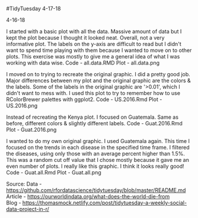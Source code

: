 #TidyTuesday 4-17-18

4-16-18

I started with a basic plot with all the data. Massive amount of data but I kept the plot because I thought it looked neat. Overall, not a very informative plot. The labels on the y-axis are difficult to read but I didn't want to spend time playing with them because I wanted to move on to other plots. This exercise was mostly to give me a general idea of what I was working with data wise. Code - all.data.RMD Plot - all.data.png

I moved on to trying to recreate the original graphic. I did a pretty good job. Major differences between my plot and the original graphic are the colors & the labels. Some of the labels in the original graphic are '>0.01', which I didn't want to mess with. I used this plot to try to remember how to use RColorBrewer palettes with ggplot2. Code - US.2016.Rmd Plot - US.2016.png

Instead of recreating the Kenya plot. I focused on Guatemala. Same as before, different colors & slightly different labels. Code - Guat.2016.Rmd Plot - Guat.2016.png

I wanted to do my own original graphic. I used Guatemala again. This time I focused on the trends in each disease in the specified time frame. I filtered the diseases, using only those with an average percent higher than 1.5%. This was a random cut off value that I chose mostly because it gave me an even number of plots. I really like this graphic. I think it looks really good! Code - Guat.all.Rmd Plot - Guat.all.png

Source:
Data - https://github.com/rfordatascience/tidytuesday/blob/master/README.md <br />
Article - https://ourworldindata.org/what-does-the-world-die-from <br />
Blog - https://thomasmock.netlify.com/post/tidytuesday-a-weekly-social-data-project-in-r/ <br />
